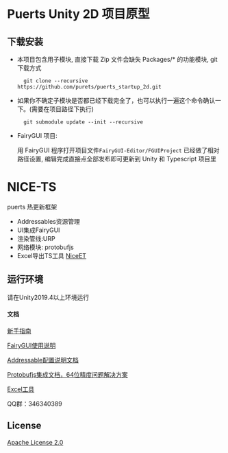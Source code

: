 # Puerts Unity 2D 项目原型
## 下载安装
- 本项目包含用子模块, 直接下载 Zip 文件会缺失 Packages/* 的功能模块, git 下载方式

        git clone --recursive https://github.com/purets/puerts_startup_2d.git
    
- 如果你不确定子模块是否都已经下载完全了，也可以执行一遍这个命令确认一下。(需要在项目路径下执行)

        git submodule update --init --recursive
    
- FairyGUI 项目: 

  用 FairyGUI 程序打开项目文件`FairyGUI-Editor/FGUIProject` 已经做了相对路径设置, 编辑完成直接点全部发布即可更新到 Unity 和 Typescript 项目里

    
# NICE-TS

puerts 热更新框架
* Addressables资源管理
* UI集成FairyGUI
* 渲染管线:URP
* 网络模块: protobufjs
* Excel导出TS工具 [NiceET](https://github.com/Justin-sky/Nice-ET/tree/master/Tools/ExcelExporter)


## 运行环境

请在Unity2019.4以上环境运行


#### 文档

[新手指南](https://zhuanlan.zhihu.com/p/206578729)

[FairyGUI使用说明](https://zhuanlan.zhihu.com/p/213926253)

[Addressable配置说明文档](https://zhuanlan.zhihu.com/p/184846532)

[Protobufjs集成文档，64位精度问题解决方案](https://zhuanlan.zhihu.com/p/205342984)

[Excel工具](https://zhuanlan.zhihu.com/p/216183764)

QQ群：346340389



## License

[Apache License 2.0](LICENSE)
